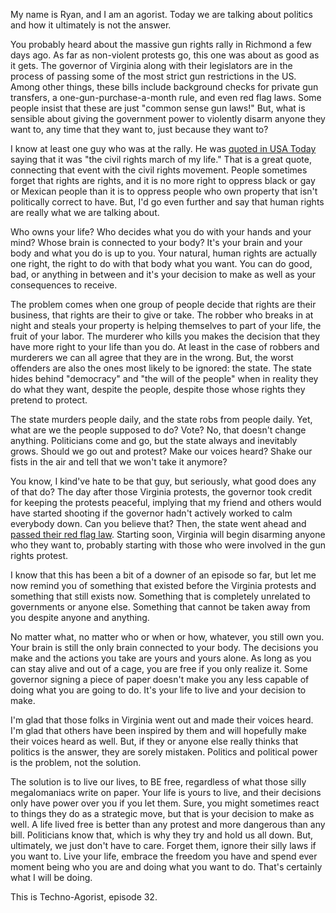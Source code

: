 My name is Ryan, and I am an agorist. Today we are talking about politics and how it ultimately is not the answer.

You probably heard about the massive gun rights rally in Richmond a few days ago. As far as non-violent protests go, this one was about as good as it gets. The governor of Virginia along with their legislators are in the process of passing some of the most strict gun restrictions in the US. Among other things, these bills include background checks for private gun transfers, a one-gun-purchase-a-month rule, and even red flag laws. Some people insist that these are just "common sense gun laws!" But, what is sensible about giving the government power to violently disarm anyone they want to, any time that they want to, just because they want to?

I know at least one guy who was at the rally. He was [quoted in USA Today](https://www.usatoday.com/story/news/nation/2020/01/20/virginia-gun-rally-protest-draws-national-militias-fear-violence/4519076002/) saying that it was "the civil rights march of my life." That is a great quote, connecting that event with the civil rights movement. People sometimes forget that rights are rights, and it is no more right to oppress black or gay or Mexican people than it is to oppress people who own property that isn't politically correct to have. But, I'd go even further and say that human rights are really what we are talking about.

Who owns your life? Who decides what you do with your hands and your mind? Whose brain is connected to your body? It's your brain and your body and what you do is up to you. Your natural, human rights are actually one right, the right to do with that body what you want. You can do good, bad, or anything in between and it's your decision to make as well as your consequences to receive.

The problem comes when one group of people decide that rights are their business, that rights are their to give or take. The robber who breaks in at night and steals your property is helping themselves to part of your life, the fruit of your labor. The murderer who kills you makes the decision that they have more right to your life than you do. At least in the case of robbers and murderers we can all agree that they are in the wrong. But, the worst offenders are also the ones most likely to be ignored: the state. The state hides behind "democracy" and "the will of the people" when in reality they do what they want, despite the people, despite those whose rights they pretend to protect.

The state murders people daily, and the state robs from people daily. Yet, what are we the people supposed to do? Vote? No, that doesn't change anything. Politicians come and go, but the state always and inevitably grows. Should we go out and protest? Make our voices heard? Shake our fists in the air and tell that we won't take it anymore?

You know, I kind've hate to be that guy, but seriously, what good does any of that do? The day after those Virginia protests, the governor took credit for keeping the protests peaceful, implying that my friend and others would have started shooting if the governor hadn't actively worked to calm everybody down. Can you believe that? Then, the state went ahead and [passed their red flag law](https://www.whsv.com/content/news/Virginia-Senate-passes-red-flag-law-day-after-massive-gun-rights-rally-567172341.html). Starting soon, Virginia will begin disarming anyone who they want to, probably starting with those who were involved in the gun rights protest.

I know that this has been a bit of a downer of an episode so far, but let me now remind you of something that existed before the Virginia protests and something that still exists now. Something that is completely unrelated to governments or anyone else. Something that cannot be taken away from you despite anyone and anything.

No matter what, no matter who or when or how, whatever, you still own you. Your brain is still the only brain connected to your body. The decisions you make and the actions you take are yours and yours alone. As long as you can stay alive and out of a cage, you are free if you only realize it. Some governor signing a piece of paper doesn't make you any less capable of doing what you are going to do. It's your life to live and your decision to make.

I'm glad that those folks in Virginia went out and made their voices heard. I'm glad that others have been inspired by them and will hopefully make their voices heard as well. But, if they or anyone else really thinks that politics is the answer, they are sorely mistaken. Politics and political power is the problem, not the solution.

The solution is to live our lives, to BE free, regardless of what those silly megalomaniacs write on paper. Your life is yours to live, and their decisions only have power over you if you let them. Sure, you might sometimes react to things they do as a strategic move, but that is your decision to make as well. A life lived free is better than any protest and more dangerous than any bill. Politicians know that, which is why they try and hold us all down. But, ultimately, we just don't have to care. Forget them, ignore their silly laws if you want to. Live your life, embrace the freedom you have and spend ever moment being who you are and doing what you want to do. That's certainly what I will be doing.

This is Techno-Agorist, episode 32.
